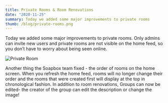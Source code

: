 ```yaml
---
title: Private Rooms & Room Renovations
date: "2020-11-25"
summary: Today we added some major improvements to private rooms
thumb: /blog/private-rooms.png
---
```


Today we added some major improvements to private rooms. Only admins can invite new users and private rooms are not visible on the home feed, so you don’t have to worry about being seen online.

![Private Room](/blog/private-rooms.png)

Another thing the Soapbox team fixed - the order of rooms on the home screen. When you refresh the home feed, rooms will no longer change their order and the rooms that were created first will display at the top in chronological fashion. In addition to room renovations, Groups can now be edited- the creator of the group can edit the description or change the image!

